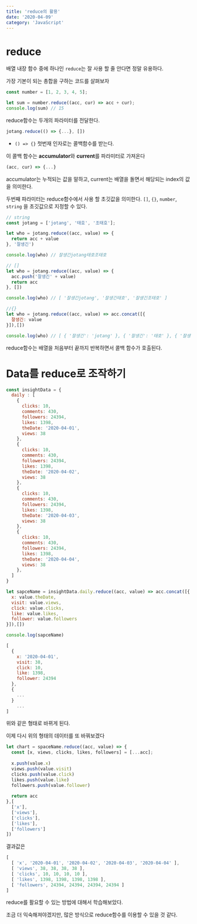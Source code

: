 ```yaml
---
title: 'reduce의 활용'
date: '2020-04-09'
category: 'JavaScript'
---
```


# reduce
배열 내장 함수 중에 하나인 `reduce`는 잘 사용 할 줄 안다면 정말 유용하다.

가장 기본이 되는 총합을 구하는 코드를 살펴보자

```js
const number = [1, 2, 3, 4, 5];

let sum = number.reduce((acc, cur) => acc + cur);
console.log(sum) // 15
```

reduce함수는 두개의 파라미터를 전달한다.

```js
jotang.reduce(() => {...}, [])
```
- `() => {}` 첫번재 인자로는 콜백함수를 받는다.

이 콜백 함수는 **accumulator**와 **current**를 파라미터로 가져온다
```js
(acc, cur) => {...}
```
accumulator는 누적되는 값을 말하고,
current는 배열을 돌면서 해당되는 index의 값을 의미한다.

두번째 파라미터는 reduce함수에서 사용 할 초깃값을 의미한다.
`[]`, `{}`, `number`, `string` 을 초깃값으로 지정할 수 있다.

```js
// string
const jotang = ['jotang', '태호', '조태호'];

let who = jotang.reduce((acc, value) => {
  return acc + value
}, '잘생긴')

console.log(who) // 잘생긴jotang태호조태호

// []
let who = jotang.reduce((acc, value) => {
  acc.push('잘생긴' + value)
  return acc
}, [])

console.log(who) // [ '잘생긴jotang', '잘생긴태호', '잘생긴조태호' ]

//{}
let who = jotang.reduce((acc, value) => acc.concat([{
  잘생긴: value
}]),[])

console.log(who) // [ { '잘생긴': 'jotang' }, { '잘생긴': '태호' }, { '잘생긴': '조태호' } ]
```

reduce함수는 배열을 처음부터 끝까지 반복하면서 콜백 함수가 호출된다.


# Data를 reduce로 조작하기
```js
const insightData = {
  daily : [
    {
      clicks: 10,
      comments: 430,
      followers: 24394,
      likes: 1398,
      theDate: '2020-04-01',
      views: 38
    },
    {
      clicks: 10,
      comments: 430,
      followers: 24394,
      likes: 1398,
      theDate: '2020-04-02',
      views: 38
    },
    {
      clicks: 10,
      comments: 430,
      followers: 24394,
      likes: 1398,
      theDate: '2020-04-03',
      views: 38
    },
    {
      clicks: 10,
      comments: 430,
      followers: 24394,
      likes: 1398,
      theDate: '2020-04-04',
      views: 38
    },
  ]
}
```
```js
let sapceName = insightData.daily.reduce((acc, value) => acc.concat([{
  x: value.theDate,
  visit: value.views,
  click: value.clicks,
  like: value.likes,
  follower: value.followers
}]),[])

console.log(sapceName)
```
```js
[
  {
    x: '2020-04-01',
    visit: 38,
    click: 10,
    like: 1398,
    follower: 24394
  },
  {
    ...
  }
    ...
]
  ```
위와 같은 형태로 바뀌게 된다.
 
이제 다시 위의 형태의 데이터를 또 바꿔보겠다

```js
let chart = spaceName.reduce((acc, value) => {
  const [x, views, clicks, likes, followers] = [...acc];
  
  x.push(value.x)
  views.push(value.visit)
  clicks.push(value.click)
  likes.push(value.like)
  followers.push(value.follower)
  
  return acc
},[
  ['x'],
  ['views'],
  ['clicks'],
  ['likes'],
  ['followers']
])
```
결과값은
```js
[
  [ 'x', '2020-04-01', '2020-04-02', '2020-04-03', '2020-04-04' ],
  [ 'views', 38, 38, 38, 38 ],
  [ 'clicks', 10, 10, 10, 10 ],
  [ 'likes', 1398, 1398, 1398, 1398 ],
  [ 'followers', 24394, 24394, 24394, 24394 ]
]
```

reduce를 활요할 수 있는 방법에 대해서 학습해보았다.

조금 더 익숙해져야겠지만, 많은 방식으로 reduce함수를 이용할 수 있을 것 같다.
